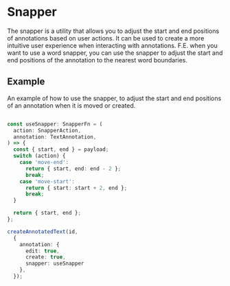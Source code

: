 # Snapper

The snapper is a utility that allows you to adjust the start and end positions of annotations based on user actions. It
can be used to create a more intuitive user experience when interacting with annotations.
F.E. when you want to use a word snapper, you can use the snapper to adjust the start and end positions of the
annotation to the nearest word boundaries.

## Example

An example of how to use the snapper, to adjust the start and end positions of an annotation when it is moved or
created.

```typescript

const useSnapper: SnapperFn = (
  action: SnapperAction,
  annotation: TextAnnotation,
) => {
  const { start, end } = payload;
  switch (action) {
    case 'move-end':
      return { start, end: end - 2 };
      break;
    case 'move-start':
      return { start: start + 2, end };
      break;
  }

  return { start, end };
};

createAnnotatedText(id,
  {
    annotation: {
      edit: true,
      create: true,
      snapper: useSnapper
    },
  });

```

<script setup>
//
import { onMounted, onUnmounted, watch, watchEffect } from "vue";
import { createAnnotatedText, PlainTextAdapter } from "@ghentcdh/vue-component-annotated-text";
import { lines, annotations, waitUntilElementExists } from "@demo";

const textAnnotations = annotations;
const textLines = lines;

const useSnapper = (action, payload) => {
  const { start, end } = payload;
  switch (action) {
    case 'move-end':
      return { start, end: end - 2 };
      break;
    case 'move-start':
      return { start: start + 2, end };
      break;
  }
  return { start, end };
};

const id = `simpleSnapper`;

waitUntilElementExists(id).then((element) => {
    const textAnnotation =  createAnnotatedText(id,
    {
        annotation: {
            edit: true, 
            create: true, 
            snapper: useSnapper
        },
    })
    .setLines(textLines, false)
    .setAnnotations(textAnnotations);
});

// createAnnotations("simpleSnapper", {
//     actions: {
//       create: true,
//       edit: true,
//     },
//      visualEvent: {
//       useSnapper: useSnapper,
//     },
// });

</script>

<div id="simpleSnapper"></div>
